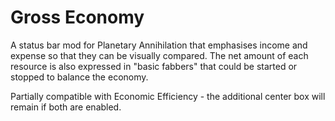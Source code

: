 # Gross Economy

A status bar mod for Planetary Annihilation that emphasises income and expense so that they can be visually compared.  The net amount of each resource is also expressed in "basic fabbers" that could be started or stopped to balance the economy.

Partially compatible with Economic Efficiency - the additional center box will remain if both are enabled.
